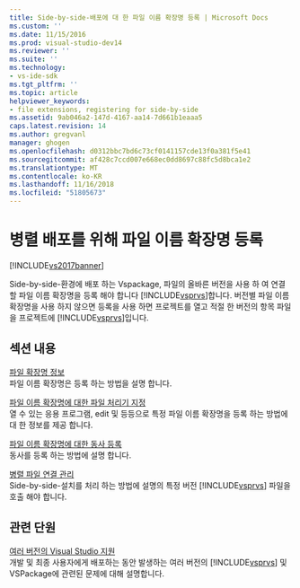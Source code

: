 ```yaml
---
title: Side-by-side-배포에 대 한 파일 이름 확장명 등록 | Microsoft Docs
ms.custom: ''
ms.date: 11/15/2016
ms.prod: visual-studio-dev14
ms.reviewer: ''
ms.suite: ''
ms.technology:
- vs-ide-sdk
ms.tgt_pltfrm: ''
ms.topic: article
helpviewer_keywords:
- file extensions, registering for side-by-side
ms.assetid: 9ab046a2-147d-4167-aa14-7d661b1eaaa5
caps.latest.revision: 14
ms.author: gregvanl
manager: ghogen
ms.openlocfilehash: d0312bbc7bd6c73cf0141157cde13f0a381f5e41
ms.sourcegitcommit: af428c7ccd007e668ec0dd8697c88fc5d8bca1e2
ms.translationtype: MT
ms.contentlocale: ko-KR
ms.lasthandoff: 11/16/2018
ms.locfileid: "51805673"
---
```

# <a name="registering-file-name-extensions-for-side-by-side-deployments"></a>병렬 배포를 위해 파일 이름 확장명 등록
[!INCLUDE[vs2017banner](../includes/vs2017banner.md)]

Side-by-side-환경에 배포 하는 Vspackage, 파일의 올바른 버전을 사용 하 여 연결할 파일 이름 확장명을 등록 해야 합니다 [!INCLUDE[vsprvs](../includes/vsprvs-md.md)]합니다. 버전별 파일 이름 확장명을 사용 하지 않으면 등록을 사용 하면 프로젝트를 열고 적절 한 버전의 항목 파일을 프로젝트에 [!INCLUDE[vsprvs](../includes/vsprvs-md.md)]입니다.  
  
## <a name="in-this-section"></a>섹션 내용  
 [파일 확장명 정보](../extensibility/about-file-name-extensions.md)  
 파일 이름 확장명은 등록 하는 방법을 설명 합니다.  
  
 [파일 이름 확장명에 대한 파일 처리기 지정](../extensibility/specifying-file-handlers-for-file-name-extensions.md)  
 열 수 있는 응용 프로그램, edit 및 등등으로 특정 파일 이름 확장명을 등록 하는 방법에 대 한 정보를 제공 합니다.  
  
 [파일 이름 확장명에 대한 동사 등록](../extensibility/registering-verbs-for-file-name-extensions.md)  
 동사를 등록 하는 방법에 설명 합니다.  
  
 [병렬 파일 연결 관리](../extensibility/managing-side-by-side-file-associations.md)  
 Side-by-side-설치를 처리 하는 방법에 설명의 특정 버전 [!INCLUDE[vsprvs](../includes/vsprvs-md.md)] 파일을 호출 해야 합니다.  
  
## <a name="related-sections"></a>관련 단원  
 [여러 버전의 Visual Studio 지원](../extensibility/supporting-multiple-versions-of-visual-studio.md)  
 개발 및 최종 사용자에게 배포하는 동안 발생하는 여러 버전의 [!INCLUDE[vsprvs](../includes/vsprvs-md.md)] 및 VSPackage에 관련된 문제에 대해 설명합니다.

